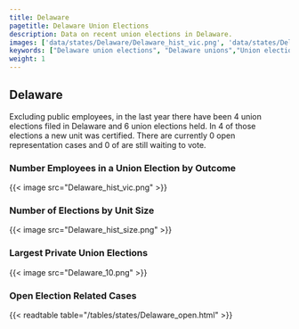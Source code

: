 ```yaml
---
title: Delaware
pagetitle: Delaware Union Elections
description: Data on recent union elections in Delaware.
images: ['data/states/Delaware/Delaware_hist_vic.png', 'data/states/Delaware/Delaware_hist_size.png', 'data/states/Delaware/Delaware_10.png']
keywords: ["Delaware union elections", "Delaware unions","Union elections"]
weight: 1
---
```

##  Delaware

Excluding public employees, in the last year there have been 4 union elections filed in Delaware and 6 union elections held. In 4 of those elections a new unit was certified. There are currently 0 open representation cases and 0 of are still waiting to vote.

### Number Employees in a Union Election by Outcome
{{< image src="Delaware_hist_vic.png" >}}

### Number of Elections by Unit Size
{{< image src="Delaware_hist_size.png" >}}

### Largest Private Union Elections
{{< image src="Delaware_10.png" >}}

### Open Election Related Cases
{{< readtable table="/tables/states/Delaware_open.html" >}}

